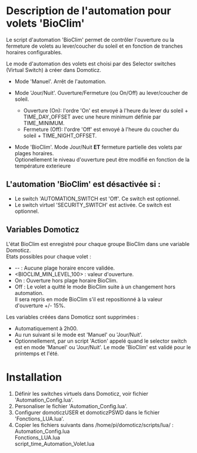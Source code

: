 
# Description de l'automation pour volets 'BioClim'
Le script d'automation 'BioClim' permet de contrôler l'ouverture ou la fermeture de volets au lever/coucher du soleil et en fonction de tranches horaires
configurables.

Le mode d'automation des volets est choisi par des Selector switches (Virtual Switch) à créer dans Domoticz.
* Mode 'Manuel'. Arrêt de l'automation.

* Mode 'Jour/Nuit'. Ouverture/Fermeture (ou On/Off) au lever/coucher de soleil.
  * Ouverture (On): l'ordre 'On' est envoyé à l'heure du lever du soleil + TIME_DAY_OFFSET avec une heure minimum définie par TIME_MINIMUM.
  * Fermeture (Off): l'ordre 'Off' est envoyé à l'heure du coucher du soleil + TIME_NIGHT_OFFSET.

* Mode 'BioClim'. Mode Jour/Nuit **ET** fermeture partielle des volets par plages horaires.
<br>Optionellement le niveau d'ouverture peut être modifié en fonction de la température exterieure
		
## L'automation 'BioClim' est désactivée si : 
- Le switch 'AUTOMATION_SWITCH est 'Off'. Ce switch est optionnel.
- Le switch virtuel 'SECURITY_SWITCH' est activée. Ce switch est optionnel.
    
## Variables Domoticz
L'état BioClim est enregistré pour chaque groupe BioClim dans une variable Domoticz. 
<br>Etats possibles pour chaque volet : 
* -- : Aucune plage horaire encore validée.
* <BIOCLIM_MIN_LEVEL,100> : valeur d'ouverture.
* On : Ouverture hors plage horaire BioClim.
* Off : Le volet a quitté le mode BioClim suite à un changement hors automation.
<br>Il sera repris en mode BioClim s'il est repositionné à la valeur d'ouverture +/- 15%.
		
Les variables créées dans Domoticz sont supprimées :
- Automatiquement à 2h00.
- Au run suivant si le mode est 'Manuel' ou 'Jour/Nuit'.
- Optionnellement, par un script 'Action' appelé quand le selector switch est en mode 'Manuel' ou 'Jour/Nuit'.
Le mode 'BioClim' est validé pour le printemps et l'été.

# Installation
1) Définir les switches virtuels dans Domoticz, voir fichier 'Automation_Config.lua'.
2) Personaliser le fichier 'Automation_Config.lua'.
3) Configurer domoticzUSER et domoticzPSWD dans le fichier 'Fonctions_LUA.lua'.
4) Copier les fichiers suivants dans /home/pi/domoticz/scripts/lua/ : 
<br> Automation_Config.lua
<br> Fonctions_LUA.lua
<br> script_time_Automation_Volet.lua
